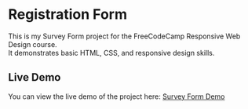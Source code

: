 # Registration Form

This is my Survey Form project for the FreeCodeCamp Responsive Web Design course.  
It demonstrates basic HTML, CSS, and responsive design skills.

## Live Demo

You can view the live demo of the project here: [Survey Form Demo](https://haydencae-pixel.github.io/Survey-Form/)
